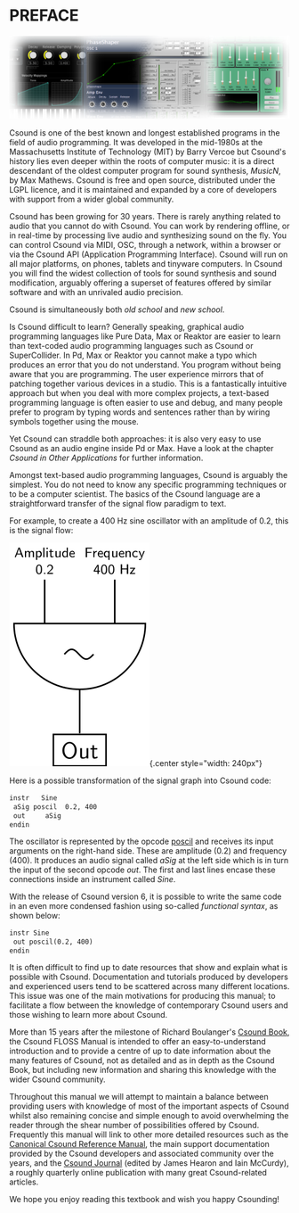 # PREFACE

![](../resources/images/00-a-montage-3.png)

Csound is one of the best known and longest established programs in the
field of audio programming. It was developed in the mid-1980s at the
Massachusetts Institute of Technology (MIT) by Barry Vercoe but
Csound's history lies even deeper within the roots of computer music:
it is a direct descendant of the oldest computer program for sound
synthesis, *MusicN*, by Max Mathews. Csound is free and open source,
distributed under the LGPL licence, and it is maintained and expanded by
a core of developers with support from a wider global community.

Csound has been growing for 30 years. There is rarely anything related
to audio that you cannot do with Csound. You can work by rendering
offline, or in real-time by processing live audio and synthesizing sound
on the fly. You can control Csound via MIDI, OSC, through a network,
within a browser or via the Csound API (Application Programming
Interface). Csound will run on all major platforms, on phones, tablets
and tinyware computers. In Csound you will find the widest collection of
tools for sound synthesis and sound modification, arguably offering a
superset of features offered by similar software and with an unrivaled
audio precision.

Csound is simultaneously both *old school* and *new school*.

Is Csound difficult to learn? Generally speaking, graphical audio
programming languages like Pure Data, Max or Reaktor are easier to
learn than text-coded audio programming languages such as Csound or
SuperCollider. In Pd, Max or Reaktor you cannot make a typo which
produces an error that you do not understand. You program without being
aware that you are programming. The user experience mirrors that of
patching together various devices in a studio. This is a fantastically
intuitive approach but when you deal with more complex projects, a
text-based programming language is often easier to use and debug, and
many people prefer to program by typing words and sentences rather than
by wiring symbols together using the mouse.

Yet Csound can straddle both approaches: it is also very easy to use
Csound as an audio engine inside Pd or Max. Have a look at the chapter
*Csound in Other Applications* for further information.

Amongst text-based audio programming languages, Csound is arguably the
simplest. You do not need to know any specific programming techniques or
to be a computer scientist. The basics of the Csound language are a
straightforward transfer of the signal flow paradigm to text.

For example, to create a 400 Hz sine oscillator with an amplitude of
0.2, this is the signal flow:


![](../resources/images/00-a-signal-flow.png){.center style="width: 240px"}

Here is a possible transformation of the signal graph into Csound code:

    instr   Sine
     aSig poscil  0.2, 400
     out     aSig
    endin

The oscillator is represented by the opcode
[poscil](http://csound.github.io/docs/manual/poscil.html) and receives
its input arguments on the right-hand side. These are amplitude (0.2)
and frequency (400). It produces an audio signal called *aSig* at the
left side which is in turn the input of the second opcode *out*. The
first and last lines encase these connections inside an instrument
called *Sine*.

With the release of Csound version 6, it is possible to write the same
code in an even more condensed fashion using so-called *functional
syntax*, as shown below:

    instr Sine
     out poscil(0.2, 400)
    endin

It is often difficult to find up to date resources that show and explain
what is possible with Csound. Documentation and tutorials produced by
developers and experienced users tend to be scattered across many
different locations. This issue was one of the main motivations for
producing this manual; to facilitate a flow between the knowledge of
contemporary Csound users and those wishing to learn more about Csound.

More than 15 years after the milestone of Richard Boulanger\'s [Csound
Book](https://mitpress.mit.edu/books/csound-book), the Csound FLOSS
Manual is intended to offer an easy-to-understand introduction and to
provide a centre of up to date information about the many features of
Csound, not as detailed and as in depth as the Csound Book, but
including new information and sharing this knowledge with the wider
Csound community.

Throughout this manual we will attempt to maintain a balance between
providing users with knowledge of most of the important aspects of
Csound whilst also remaining concise and simple enough to avoid
overwhelming the reader through the shear number of possibilities
offered by Csound. Frequently this manual will link to other more
detailed resources such as the [Canonical Csound Reference
Manual](http://csound.github.io/docs/manual/index.html), the main
support documentation provided by the Csound developers and associated
community over the years, and the [Csound
Journal](http://csoundjournal.com/index.html) (edited by James Hearon
and Iain McCurdy), a roughly quarterly online publication with many
great Csound-related articles.

We hope you enjoy reading this textbook and wish you happy Csounding!
